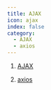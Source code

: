 ```yaml
---
title: AJAX
icon: ajax
index: false
category:
  - AJAX
  - axios
---
```


1. [AJAX](./AJAX.html)
  
2. [axios](./axios.html)